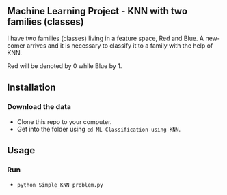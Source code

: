 Machine Learning Project - KNN with two families (classes)
-----------------------

I have two families (classes) living in a feature space, Red and Blue.
A new-comer arrives and it is necessary to classify it to a family with the help of KNN.

Red will be denoted by 0 while Blue by 1.


Installation
----------------------

### Download the data
* Clone this repo to your computer.
* Get into the folder using `cd ML-Classification-using-KNN`.


Usage
----------------------
### Run
* `python Simple_KNN_problem.py`
